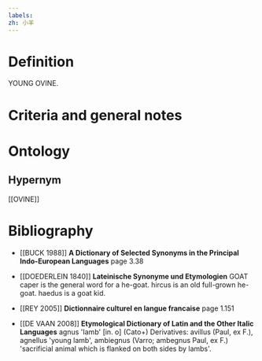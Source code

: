 ```yaml
---
labels: 
zh: 小羊
---
```


# Definition
YOUNG OVINE.
# Criteria and general notes
# Ontology

## Hypernym
[[OVINE]]
# Bibliography
- [[BUCK 1988]]
**A Dictionary of Selected Synonyms in the Principal Indo-European Languages** page 3.38

- [[DOEDERLEIN 1840]]
**Lateinische Synonyme und Etymologien** 
GOAT
caper is the general word for a he-goat.
hircus is an old full-grown he-goat.
haedus is a goat kid.
- [[REY 2005]]
**Dictionnaire culturel en langue francaise** page 1.151

- [[DE VAAN 2008]]
**Etymological Dictionary of Latin and the Other Italic Languages** 
agnus 'Iamb' [in. o] (Cato+)
Derivatives: avillus (Paul, ex F.), agnellus 'young lamb', ambiegnus (Varro;
ambegnus Paul, ex F.) 'sacrificial animal which is flanked on both sides by lambs'.